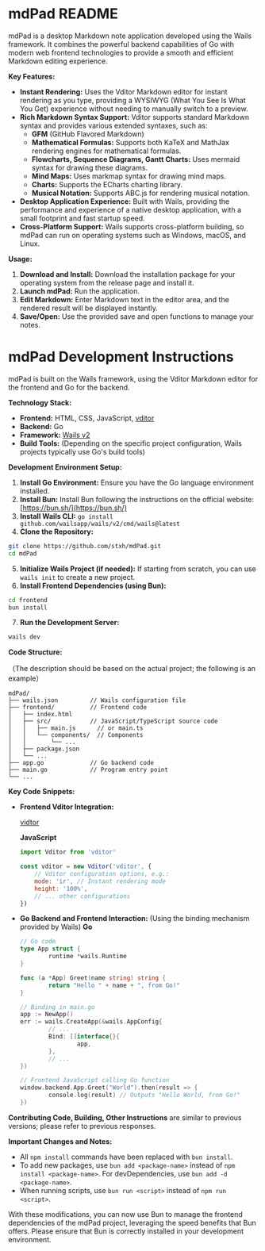# mdPad README

mdPad is a desktop Markdown note application developed using the Wails framework. It combines the powerful backend capabilities of Go with modern web frontend technologies to provide a smooth and efficient Markdown editing experience.

**Key Features:**

* **Instant Rendering:** Uses the Vditor Markdown editor for instant rendering as you type, providing a WYSIWYG (What You See Is What You Get) experience without needing to manually switch to a preview.
* **Rich Markdown Syntax Support:** Vditor supports standard Markdown syntax and provides various extended syntaxes, such as:
  * **GFM** (GitHub Flavored Markdown)
  * **Mathematical Formulas:** Supports both KaTeX and MathJax rendering engines for mathematical formulas.
  * **Flowcharts, Sequence Diagrams, Gantt Charts:** Uses mermaid syntax for drawing these diagrams.
  * **Mind Maps:** Uses markmap syntax for drawing mind maps.
  * **Charts:** Supports the ECharts charting library.
  * **Musical Notation:** Supports ABC.js for rendering musical notation.
* **Desktop Application Experience:** Built with Wails, providing the performance and experience of a native desktop application, with a small footprint and fast startup speed.
* **Cross-Platform Support:** Wails supports cross-platform building, so mdPad can run on operating systems such as Windows, macOS, and Linux.

**Usage:**

1. **Download and Install:** Download the installation package for your operating system from the release page and install it.
2. **Launch mdPad:** Run the application.
3. **Edit Markdown:** Enter Markdown text in the editor area, and the rendered result will be displayed instantly.
4. **Save/Open:** Use the provided save and open functions to manage your notes.

# mdPad Development Instructions

mdPad is built on the Wails framework, using the Vditor Markdown editor for the frontend and Go for the backend.

**Technology Stack:**

* **Frontend:** HTML, CSS, JavaScript, [vditor](https://github.com/Vanessa219/vditor)
* **Backend:** Go
* **Framework:** [Wails v2](https://wails.io)
* **Build Tools:** (Depending on the specific project configuration, Wails projects typically use Go's build tools)

**Development Environment Setup:**

1. **Install Go Environment:** Ensure you have the Go language environment installed.
2. **Install Bun:** Install Bun following the instructions on the official website: [https://bun.sh/](https://bun.sh/)
3. **Install Wails CLI:** `go install github.com/wailsapp/wails/v2/cmd/wails@latest`
4. **Clone the Repository:**

```bash
git clone https://github.com/stxh/mdPad.git
cd mdPad
```
5. **Initialize Wails Project (if needed):** If starting from scratch, you can use `wails init` to create a new project.
6. **Install Frontend Dependencies (using Bun):**

```bash
cd frontend
bun install
```
7. **Run the Development Server:**

```bash
wails dev
```

**Code Structure:**

（The description should be based on the actual project; the following is an example）

```plaintext
mdPad/
├── wails.json         // Wails configuration file
├── frontend/          // Frontend code
│   ├── index.html
│   ├── src/           // JavaScript/TypeScript source code
│   │   ├── main.js      // or main.ts
│   │   └── components/  // Components
│   │       └── ...
│   ├── package.json
│   └── ...
├── app.go             // Go backend code
├── main.go            // Program entry point
└── ...
```

**Key Code Snippets:**

* **Frontend Vditor Integration:**

  [vidtor](https://github.com/Vanessa219/vditor)

  **JavaScript**

  ```javascript
  import Vditor from 'vditor'

  const vditor = new Vditor('vditor', {
      // Vditor configuration options, e.g.:
      mode: 'ir', // Instant rendering mode
      height: '100%',
      // ... other configurations
  })
  ```
* **Go Backend and Frontend Interaction:** (Using the binding mechanism provided by Wails)
  **Go**

  ```go
  // Go code
  type App struct {
          runtime *wails.Runtime
  }

  func (a *App) Greet(name string) string {
          return "Hello " + name + ", from Go!"
  }

  // Binding in main.go
  app := NewApp()
  err := wails.CreateApp(&wails.AppConfig{
          // ...
          Bind: []interface{}{
                  app,
          },
          // ...
  })

  // Frontend JavaScript calling Go function
  window.backend.App.Greet("World").then(result => {
          console.log(result) // Outputs "Hello World, from Go!"
  })
  ```

**Contributing Code, Building, Other Instructions** are similar to previous versions; please refer to previous responses.

**Important Changes and Notes:**

* All `npm install` commands have been replaced with `bun install`.
* To add new packages, use `bun add <package-name>` instead of `npm install <package-name>`. For devDependencies, use `bun add -d <package-name>`.
* When running scripts, use `bun run <script>` instead of `npm run <script>`.

With these modifications, you can now use Bun to manage the frontend dependencies of the mdPad project, leveraging the speed benefits that Bun offers. Please ensure that Bun is correctly installed in your development environment.